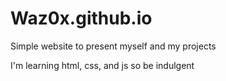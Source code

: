 # Waz0x.github.io

Simple website to present myself and my projects

I'm learning html, css, and js so be indulgent